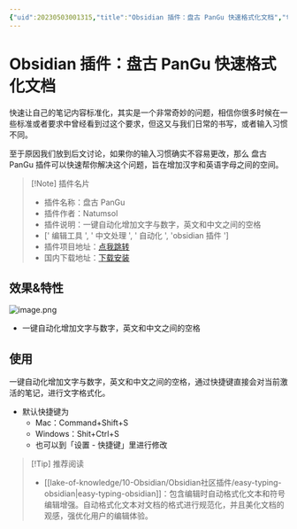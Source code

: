 ```yaml
---
{"uid":20230503001315,"title":"Obsidian 插件：盘古 PanGu 快速格式化文档","tags":["Obsidian","插件","盘古","格式化","效率","文档格式化"],"description":"Obsidian 插件：盘古 PanGu 快速格式化文档","author":"OS","type":"basic","draft":false,"editable":false,"modified":20230914161209,"dg-publish":true,"permalink":"/lake-of-knowledge/10-obsidian/obsidian/obsidian-pangu/","dgPassFrontmatter":true}
---
```



# Obsidian 插件：盘古 PanGu 快速格式化文档

快速让自己的笔记内容标准化，其实是一个非常奇妙的问题，相信你很多时候在一些标准或者要求中曾经看到过这个要求，但这又与我们日常的书写，或者输入习惯不同。

至于原因我们放到后文讨论，如果你的输入习惯确实不容易更改，那么 盘古 PanGu 插件可以快速帮你解决这个问题，旨在增加汉字和英语字母之间的空间。

> [!Note] 插件名片
>
> - 插件名称：盘古 PanGu
> - 插件作者：Natumsol
> - 插件说明：一键自动化增加文字与数字，英文和中文之间的空格
> - [' 编辑工具 ', ' 中文处理 ', ' 自动化 ', 'obsidian 插件 ']
> - 插件项目地址：[点我跳转](https://github.com/Natumsol/obsidian-pangu)
> - 国内下载地址：[下载安装](https://pkmer.cn/products/plugin/pluginMarket/?obsidian-pangu)

## 效果&特性

![image.png](https://cdn.pkmer.cn/images/20230503003427.png!pkmer)

- 一键自动化增加文字与数字，英文和中文之间的空格

## 使用

一键自动化增加文字与数字，英文和中文之间的空格，通过快捷键直接会对当前激活的笔记，进行文字格式化。

- 默认快捷键为
	- Mac：Command+Shift+S
	- Windows：Shit+Ctrl+S
	- 也可以到「设置 - 快捷键」里进行修改

> [!Tip] 推荐阅读
> - [[lake-of-knowledge/10-Obsidian/Obsidian社区插件/easy-typing-obsidian\|easy-typing-obsidian]]：包含编辑时自动格式化文本和符号编辑增强。自动格式化文本对文档的格式进行规范化，并且美化文档的观感，强优化用户的编辑体验。
